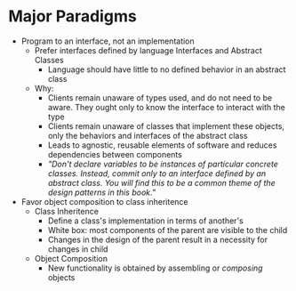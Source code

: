# Major Paradigms
* Program to an interface, not an implementation
	* Prefer interfaces defined by language Interfaces and Abstract Classes
		* Language should have little to no defined behavior in an abstract class
	* Why:
		* Clients remain unaware of types used, and do not need to be aware. They ought only to know the interface to interact with the type
		* Clients remain unaware of classes that implement these objects, only the behaviors and interfaces of the abstract class
		* Leads to agnostic, reusable elements of software and reduces dependencies between components
		* _"Don't declare variables to be instances of particular concrete classes. Instead, commit only to an interface defined by an abstract class. You will find this to be a common theme of the design patterns in this book."_
* Favor object composition to class inheritence
	* Class Inheritence
		* Define a class's implementation in terms of another's
		* White box: most components of the parent are visible to the child
		* Changes in the design of the parent result in a necessity for changes in child
	* Object Composition
		* New functionality is obtained by assembling or _composing_ objects
